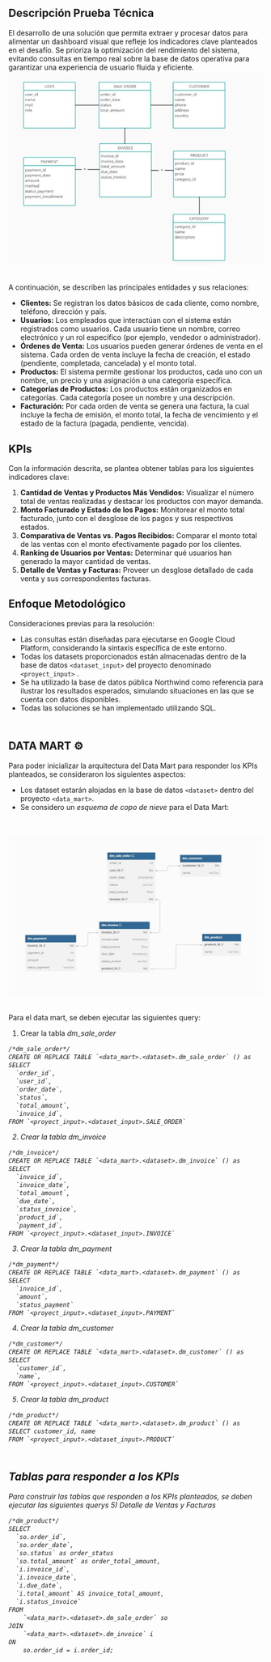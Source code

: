 ## Descripción Prueba Técnica
El desarrollo de una solución que permita extraer y procesar datos para alimentar un dashboard visual que refleje los indicadores clave planteados en el desafío. Se prioriza la optimización del rendimiento del sistema, evitando consultas en tiempo real sobre la base de datos operativa para garantizar una experiencia de usuario fluida y eficiente.
<br>
![Arquitectura de la base de datos](/images/arquitectura_bbdd.JPG)

<br>
A continuación, se describen las principales entidades y sus relaciones:

- **Clientes:** Se registran los datos básicos de cada cliente, como nombre, teléfono, dirección y país.
- **Usuarios:** Los empleados que interactúan con el sistema están registrados como usuarios. Cada usuario tiene un nombre, correo electrónico y un rol específico (por ejemplo, vendedor o administrador).
- **Órdenes de Venta:** Los usuarios pueden generar órdenes de venta en el sistema. Cada orden de venta incluye la fecha de creación, el estado (pendiente, completada, cancelada) y el monto total.
- **Productos:** El sistema permite gestionar los productos, cada uno con un nombre, un precio y una asignación a una categoría específica.
- **Categorías de Productos:** Los productos están organizados en categorías. Cada categoría posee un nombre y una descripción.
- **Facturación:** Por cada orden de venta se genera una factura, la cual incluye la fecha de emisión, el monto total, la fecha de vencimiento y el estado de la factura (pagada, pendiente, vencida).

## KPIs
Con la información descrita, se plantea obtener tablas para los siguientes indicadores clave:
1) **Cantidad de Ventas y Productos Más Vendidos:** Visualizar el número total de
ventas realizadas y destacar los productos con mayor demanda.
2) **Monto Facturado y Estado de los Pagos:** Monitorear el monto total facturado,
junto con el desglose de los pagos y sus respectivos estados.
3) **Comparativa de Ventas vs. Pagos Recibidos:** Comparar el monto total de las
ventas con el monto efectivamente pagado por los clientes.
4) **Ranking de Usuarios por Ventas:** Determinar qué usuarios han generado la mayor
cantidad de ventas.
5) **Detalle de Ventas y Facturas:** Proveer un desglose detallado de cada venta y sus
correspondientes facturas.

## Enfoque Metodológico
Consideraciones previas para la resolución:
- Las consultas están diseñadas para ejecutarse en Google Cloud Platform, considerando la sintaxis específica de este entorno.
- Todas los datasets proporcionados están almacenadas dentro de la base de datos `<dataset_input>` del proyecto denominado `<proyect_input>` .
- Se ha utilizado la base de datos pública Northwind como referencia para ilustrar los resultados esperados, simulando situaciones en las que se cuenta con datos disponibles.
- Todas las soluciones se han implementado utilizando SQL.

## <br>DATA MART ⚙️
Para poder inicializar la arquitectura del Data Mart para responder los KPIs planteados, se consideraron los siguientes aspectos:
- Los dataset estarán alojadas en la base de datos `<dataset>` dentro del proyecto `<data_mart>`.
- Se considero un _esquema de copo de nieve_ para el Data Mart:

<br>

![Arquitectura de la base de datos](/images/data_mart.JPG)

<br>
Para el data mart, se deben ejecutar las siguientes query:

1) Crear la tabla <em>dm_sale_order<em>
```
/*dm_sale_order*/
CREATE OR REPLACE TABLE `<data_mart>.<dataset>.dm_sale_order` () as
SELECT
  `order_id`,
  `user_id`,
  `order_date`,
  `status`,
  `total_amount`,
  `invoice_id`,
FROM `<proyect_input>.<dataset_input>.SALE_ORDER`
```

2) Crear la tabla <em>dm_invoice<em>
```
/*dm_invoice*/
CREATE OR REPLACE TABLE `<data_mart>.<dataset>.dm_invoice` () as
SELECT
  `invoice_id`,
  `invoice_date`,
  `total_amount`,
  `due_date`,
  `status_invoice`,
  `product_id`,
  `payment_id`,
FROM `<proyect_input>.<dataset_input>.INVOICE`
```

3) Crear la tabla <em>dm_payment<em>
```
/*dm_payment*/
CREATE OR REPLACE TABLE `<data_mart>.<dataset>.dm_payment` () as
SELECT
  `invoice_id`,
  `amount`,
  `status_payment`
FROM `<proyect_input>.<dataset_input>.PAYMENT`
```

4) Crear la tabla <em>dm_customer<em>
```
/*dm_customer*/
CREATE OR REPLACE TABLE `<data_mart>.<dataset>.dm_customer` () as
SELECT
  `customer_id`,
  `name`,
FROM `<proyect_input>.<dataset_input>.CUSTOMER`
```

5) Crear la tabla <em>dm_product<em>
```
/*dm_product*/
CREATE OR REPLACE TABLE `<data_mart>.<dataset>.dm_product` () as
SELECT customer_id, name
FROM `<proyect_input>.<dataset_input>.PRODUCT`
```

## <br>Tablas para responder a los KPIs 

Para construir las tablas que responden a los KPIs planteados, se deben ejecutar las siguientes querys
5) Detalle de Ventas y Facturas
```
/*dm_product*/
SELECT 
  `so.order_id`, 
  `so.order_date`,
  `so.status` as order_status 
  `so.total_amount` as order_total_amount, 
  `i.invoice_id`, 
  `i.invoice_date`,
  `i.due_date`,
  `i.total_amount` AS invoice_total_amount,
  `i.status_invoice`
FROM 
    `<data_mart>.<dataset>.dm_sale_order` so
JOIN 
    `<data_mart>.<dataset>.dm_invoice` i 
ON 
    so.order_id = i.order_id;
```

